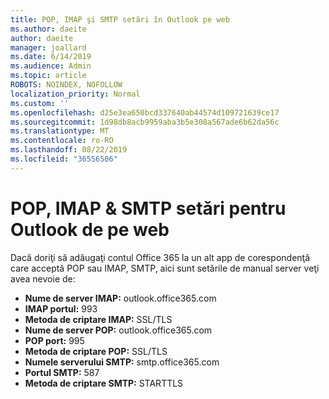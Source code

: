 ```yaml
---
title: POP, IMAP şi SMTP setări în Outlook pe web
ms.author: daeite
author: daeite
manager: joallard
ms.date: 6/14/2019
ms.audience: Admin
ms.topic: article
ROBOTS: NOINDEX, NOFOLLOW
localization_priority: Normal
ms.custom: ''
ms.openlocfilehash: d25e3ea650bcd337640ab44574d109721639ce17
ms.sourcegitcommit: 1d98db8acb9959aba3b5e308a567ade6b62da56c
ms.translationtype: MT
ms.contentlocale: ro-RO
ms.lasthandoff: 08/22/2019
ms.locfileid: "36556506"
---
```

# <a name="pop-imap--smtp-settings-for-outlook-on-the-web"></a>POP, IMAP & SMTP setări pentru Outlook de pe web

Dacă doriţi să adăugaţi contul Office 365 la un alt app de corespondenţă care acceptă POP sau IMAP, SMTP, aici sunt setările de manual server veţi avea nevoie de:
  
- **Nume de server IMAP:** outlook.office365.com
- **IMAP portul:** 993
- **Metoda de criptare IMAP:** SSL/TLS
- **Nume de server POP:** outlook.office365.com  
- **POP port:** 995  
- **Metoda de criptare POP:** SSL/TLS  
- **Numele serverului SMTP:** smtp.office365.com
- **Portul SMTP:** 587
- **Metoda de criptare SMTP:** STARTTLS